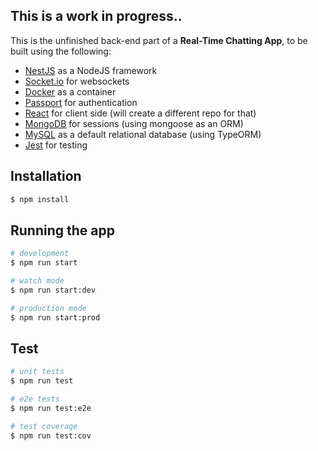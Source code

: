 ## This is a work in progress..

This is the unfinished back-end part of a <b>Real-Time Chatting App</b>, to be built using the following: 
* <a href="https://nestjs.com/">NestJS</a> as a NodeJS framework
* <a href="https://socket.io/">Socket.io</a> for websockets
* <a href="https://www.docker.com/">Docker</a> as a container
* <a href="http://www.passportjs.org/">Passport</a> for authentication
* <a href="https://reactjs.org/">React</a> for client side (will create a different repo for that)
* <a href="https://www.mongodb.com/">MongoDB</a> for sessions (using mongoose as an ORM)
* <a href="https://www.mysql.com/">MySQL</a> as a default relational database (using TypeORM)
* <a href="https://jestjs.io/">Jest</a> for testing

## Installation

```bash
$ npm install
```

## Running the app

```bash
# development
$ npm run start

# watch mode
$ npm run start:dev

# production mode
$ npm run start:prod
```

## Test

```bash
# unit tests
$ npm run test

# e2e tests
$ npm run test:e2e

# test coverage
$ npm run test:cov
```
